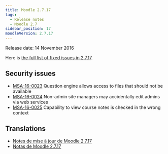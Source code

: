 ```yaml
---
title: Moodle 2.7.17
tags:
  - Release notes
  - Moodle 2.7
sidebar_position: 17
moodleVersion: 2.7.17
---
```


Release date: 14 November 2016

Here is [the full list of fixed issues in 2.7.17](https://moodle.atlassian.net/secure/IssueNavigator!executeAdvanced.jspa?jqlQuery=project+%3D+mdl+AND+resolution+%3D+fixed+AND+fixVersion+in+%28%222.7.17%22%29+ORDER+BY+priority+DESC&runQuery=true&clear=true).

## Security issues

- [MSA-16-0023](https://moodle.org/mod/forum/discuss.php?d=343275) Question engine allows access to files that should not be available
- [MSA-16-0024](https://moodle.org/mod/forum/discuss.php?d=343276) Non-admin site managers may accidentally edit admins via web services
- [MSA-16-0025](https://moodle.org/mod/forum/discuss.php?d=343277) Capability to view course notes is checked in the wrong context

## Translations

- [Notes de mise à jour de Moodle 2.7.17](https://docs.moodle.org/fr/Notes_de_mise_à_jour_de_Moodle_2.7.17)
- [Notas de Moodle 2.7.17](https://docs.moodle.org/es/Notas_de_Moodle_2.7.17)
